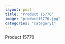 ```yaml
---
layout: post
title: "Product 15770"
image: "product15770.jpg"
categories: "category1"
---
```

Product 15770
